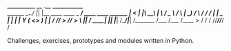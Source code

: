 __________          __  .__                  ___________                     
\______   \___.__._/  |_|  |__   ____   ____ \_   _____/  ____   ____  ______
 |     ___<   |  |\   __\  |  \ /  _ \ /    \ |    __)_  / ___\ / ___\/  ___/
 |    |    \___  | |  | |   Y  (  <_> )   |  \|        \/ /_/  > /_/  >___ \ 
 |____|    / ____| |__| |___|  /\____/|___|  /_______  /\___  /\___  /____  >
           \/                \/            \/        \//_____//_____/     \/ 


Challenges, exercises, prototypes and modules written in Python.

